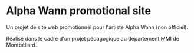 # Alpha Wann promotional site
Un projet de site web promotionnel pour l'artiste Alpha Wann (non officiel).

Réalisé dans le cadre d'un projet pédagogique au département MMI de Montbéliard.
